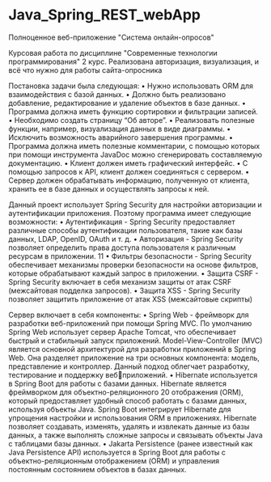 # Java_Spring_REST_webApp
Полноценное веб-приложение "Система онлайн-опросов"

Курсовая работа по дисциплине "Современные технологии программирования" 2 курс.
Реализована авторизация, визуализация, и всё что нужно для работы сайта-опросника

Постановка задачи была следующая:
• Нужно использовать ORM для взаимодействия с базой данных. 
• Должно быть реализовано добавление, редактирование и удаление 
объектов в базе данных. 
• Программа должна иметь функцию сортировки и фильтрации записей. 
• Необходимо создать страницу “Об авторе”. 
• Реализовать полезные функции, например, визуализация данных в виде
диаграммы.
• Исключить возможность аварийного завершения программы.
• Программа должна иметь полезные комментарии, с помощью которых 
при помощи инструмента JavaDoc можно сгенерировать составляемую 
документацию.
• Клиент должен иметь графический интерфейс.
• С помощью запросов к API, клиент должен соединяться с сервером.
• Сервер должен обрабатывать информацию, полученную от клиента, 
хранить ее в базе данных и осуществлять запросы к ней.


Данный проект использует Spring Security для настройки авторизации и 
аутентификации приложения. Поэтому программа имеет следующие 
возможности:
• Аутентификация - Spring Security предоставляет различные способы 
аутентификации пользователя, такие как базы данных, LDAP, 
OpenID, OAuth и т. д.
• Авторизация - Spring Security позволяет определить права доступа 
пользователя к различным ресурсам в приложении.
11
• Фильтры безопасности - Spring Security обеспечивает механизмы 
проверки безопасности на основе фильтров, которые обрабатывают 
каждый запрос в приложении.
• Защита CSRF - Spring Security включает в себя механизм защиты от 
атак CSRF (межсайтовая подделка запросов).
• Защита XSS - Spring Security позволяет защитить приложение от атак 
XSS (межсайтовые скрипты)


Сервер включает в себя компоненты:
• Spring Web - фреймворк для разработки веб-приложений при помощи 
Spring MVC. По умолчанию Spring Web использует сервер Apache 
Tomcat, что обеспечивает быстрый и стабильный запуск приложений. 
Model-View-Controller (MVC) является основной архитектурой для 
разработки приложений в Spring Web. Она разделяет приложение на 
три основных компонента: модель, представление и контроллер. 
Данный подход облегчает разработку, тестирование и поддержку вебприложений.
• Hibernate используется в Spring Boot для работы с базами данных. 
Hibernate является фреймворком для объектно-реляционного 
20
отображения (ORM), который предоставляет удобный способ 
работать с базами данных, используя объекты Java. Spring Boot
интегрирует Hibernate для упрощения настройки и использования 
ORM в приложениях. Hibernate позволяет создавать, изменять, 
удалять и извлекать данные из базы данных, а также выполнять 
сложные запросы и связывать объекты Java с таблицами базы данных.
• Jakarta Persistence (ранее известный как Java Persistence API) 
используется в Spring Boot для работы с объектно-реляционным 
отображением (ORM) и управления постоянным состоянием 
объектов в базах данных.


